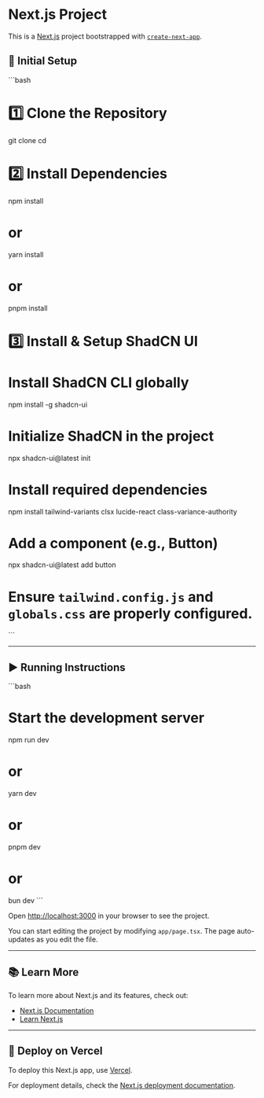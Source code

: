 # Next.js Project  

This is a [Next.js](https://nextjs.org) project bootstrapped with [`create-next-app`](https://nextjs.org/docs/app/api-reference/cli/create-next-app).  

## 🚀 Initial Setup  

\```bash
# 1️⃣ Clone the Repository  
git clone <your-repo-url>
cd <your-project-name>

# 2️⃣ Install Dependencies  
npm install
# or
yarn install
# or
pnpm install

# 3️⃣ Install & Setup ShadCN UI  

# Install ShadCN CLI globally  
npm install -g shadcn-ui

# Initialize ShadCN in the project  
npx shadcn-ui@latest init

# Install required dependencies  
npm install tailwind-variants clsx lucide-react class-variance-authority

# Add a component (e.g., Button)  
npx shadcn-ui@latest add button

# Ensure `tailwind.config.js` and `globals.css` are properly configured.  
\```

---

## ▶️ Running Instructions  

\```bash
# Start the development server  
npm run dev
# or
yarn dev
# or
pnpm dev
# or
bun dev
\```

Open [http://localhost:3000](http://localhost:3000) in your browser to see the project.  

You can start editing the project by modifying `app/page.tsx`. The page auto-updates as you edit the file.  

---

## 📚 Learn More  

To learn more about Next.js and its features, check out:  

- [Next.js Documentation](https://nextjs.org/docs)  
- [Learn Next.js](https://nextjs.org/learn)  

---

## 🚀 Deploy on Vercel  

To deploy this Next.js app, use [Vercel](https://vercel.com/new?utm_medium=default-template&filter=next.js&utm_source=create-next-app&utm_campaign=create-next-app-readme).  

For deployment details, check the [Next.js deployment documentation](https://nextjs.org/docs/app/building-your-application/deploying).  
